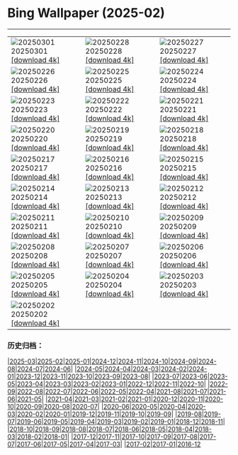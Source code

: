 # Bing Wallpaper (2025-02)
**************

<table><tr><td><img class="wallpaper" src="https://www.bing.com/th?id=OHR.BhutanMonastery_PT-BR9663296659_1920x1080.jpg" alt="20250301"> 20250301 <a class="wallpaper_link" href="https://www.bing.com/th?id=OHR.BhutanMonastery_PT-BR9663296659_UHD.jpg">[download 4k]</a></td><td><img class="wallpaper" src="https://www.bing.com/th?id=OHR.PolarCub_PT-BR7907251443_1920x1080.jpg" alt="20250228"> 20250228 <a class="wallpaper_link" href="https://www.bing.com/th?id=OHR.PolarCub_PT-BR7907251443_UHD.jpg">[download 4k]</a></td><td><img class="wallpaper" src="https://www.bing.com/th?id=OHR.ArgyllStalker_PT-BR7662239404_1920x1080.jpg" alt="20250227"> 20250227 <a class="wallpaper_link" href="https://www.bing.com/th?id=OHR.ArgyllStalker_PT-BR7662239404_UHD.jpg">[download 4k]</a></td></tr><tr><td><img class="wallpaper" src="https://www.bing.com/th?id=OHR.BryceHoodoos_PT-BR6923982183_1920x1080.jpg" alt="20250226"> 20250226 <a class="wallpaper_link" href="https://www.bing.com/th?id=OHR.BryceHoodoos_PT-BR6923982183_UHD.jpg">[download 4k]</a></td><td><img class="wallpaper" src="https://www.bing.com/th?id=OHR.GiantCuttlefish_PT-BR7956763969_1920x1080.jpg" alt="20250225"> 20250225 <a class="wallpaper_link" href="https://www.bing.com/th?id=OHR.GiantCuttlefish_PT-BR7956763969_UHD.jpg">[download 4k]</a></td><td><img class="wallpaper" src="https://www.bing.com/th?id=OHR.MtFujiSunrise_PT-BR7467420125_1920x1080.jpg" alt="20250224"> 20250224 <a class="wallpaper_link" href="https://www.bing.com/th?id=OHR.MtFujiSunrise_PT-BR7467420125_UHD.jpg">[download 4k]</a></td></tr><tr><td><img class="wallpaper" src="https://www.bing.com/th?id=OHR.PalaciodeCristalCuritiba_PT-BR6693947310_1920x1080.jpg" alt="20250223"> 20250223 <a class="wallpaper_link" href="https://www.bing.com/th?id=OHR.PalaciodeCristalCuritiba_PT-BR6693947310_UHD.jpg">[download 4k]</a></td><td><img class="wallpaper" src="https://www.bing.com/th?id=OHR.ChampakaSarasi_PT-BR6994277285_1920x1080.jpg" alt="20250222"> 20250222 <a class="wallpaper_link" href="https://www.bing.com/th?id=OHR.ChampakaSarasi_PT-BR6994277285_UHD.jpg">[download 4k]</a></td><td><img class="wallpaper" src="https://www.bing.com/th?id=OHR.CanadaDeer_PT-BR4320223616_1920x1080.jpg" alt="20250221"> 20250221 <a class="wallpaper_link" href="https://www.bing.com/th?id=OHR.CanadaDeer_PT-BR4320223616_UHD.jpg">[download 4k]</a></td></tr><tr><td><img class="wallpaper" src="https://www.bing.com/th?id=OHR.IceHoleOtter_PT-BR4179764708_1920x1080.jpg" alt="20250220"> 20250220 <a class="wallpaper_link" href="https://www.bing.com/th?id=OHR.IceHoleOtter_PT-BR4179764708_UHD.jpg">[download 4k]</a></td><td><img class="wallpaper" src="https://www.bing.com/th?id=OHR.BlueBelize_PT-BR3865302067_1920x1080.jpg" alt="20250219"> 20250219 <a class="wallpaper_link" href="https://www.bing.com/th?id=OHR.BlueBelize_PT-BR3865302067_UHD.jpg">[download 4k]</a></td><td><img class="wallpaper" src="https://www.bing.com/th?id=OHR.CatalanPyrenees_PT-BR8374328758_1920x1080.jpg" alt="20250218"> 20250218 <a class="wallpaper_link" href="https://www.bing.com/th?id=OHR.CatalanPyrenees_PT-BR8374328758_UHD.jpg">[download 4k]</a></td></tr><tr><td><img class="wallpaper" src="https://www.bing.com/th?id=OHR.HumpbackMother_PT-BR8222764895_1920x1080.jpg" alt="20250217"> 20250217 <a class="wallpaper_link" href="https://www.bing.com/th?id=OHR.HumpbackMother_PT-BR8222764895_UHD.jpg">[download 4k]</a></td><td><img class="wallpaper" src="https://www.bing.com/th?id=OHR.Misotsuchi2025_PT-BR6356787037_1920x1080.jpg" alt="20250216"> 20250216 <a class="wallpaper_link" href="https://www.bing.com/th?id=OHR.Misotsuchi2025_PT-BR6356787037_UHD.jpg">[download 4k]</a></td><td><img class="wallpaper" src="https://www.bing.com/th?id=OHR.PelourinhoSalvador_PT-BR8001944563_1920x1080.jpg" alt="20250215"> 20250215 <a class="wallpaper_link" href="https://www.bing.com/th?id=OHR.PelourinhoSalvador_PT-BR8001944563_UHD.jpg">[download 4k]</a></td></tr><tr><td><img class="wallpaper" src="https://www.bing.com/th?id=OHR.LakeTyrrell_PT-BR2696993841_1920x1080.jpg" alt="20250214"> 20250214 <a class="wallpaper_link" href="https://www.bing.com/th?id=OHR.LakeTyrrell_PT-BR2696993841_UHD.jpg">[download 4k]</a></td><td><img class="wallpaper" src="https://www.bing.com/th?id=OHR.GalapagosIguana_PT-BR2320828755_1920x1080.jpg" alt="20250213"> 20250213 <a class="wallpaper_link" href="https://www.bing.com/th?id=OHR.GalapagosIguana_PT-BR2320828755_UHD.jpg">[download 4k]</a></td><td><img class="wallpaper" src="https://www.bing.com/th?id=OHR.YungangGrottoes_PT-BR2035290844_1920x1080.jpg" alt="20250212"> 20250212 <a class="wallpaper_link" href="https://www.bing.com/th?id=OHR.YungangGrottoes_PT-BR2035290844_UHD.jpg">[download 4k]</a></td></tr><tr><td><img class="wallpaper" src="https://www.bing.com/th?id=OHR.DiaAtletaPro_PT-BR7651032356_1920x1080.jpg" alt="20250211"> 20250211 <a class="wallpaper_link" href="https://www.bing.com/th?id=OHR.DiaAtletaPro_PT-BR7651032356_UHD.jpg">[download 4k]</a></td><td><img class="wallpaper" src="https://www.bing.com/th?id=OHR.AlstromPoint_PT-BR0066857741_1920x1080.jpg" alt="20250210"> 20250210 <a class="wallpaper_link" href="https://www.bing.com/th?id=OHR.AlstromPoint_PT-BR0066857741_UHD.jpg">[download 4k]</a></td><td><img class="wallpaper" src="https://www.bing.com/th?id=OHR.SnowySvaneti_PT-BR2482598093_1920x1080.jpg" alt="20250209"> 20250209 <a class="wallpaper_link" href="https://www.bing.com/th?id=OHR.SnowySvaneti_PT-BR2482598093_UHD.jpg">[download 4k]</a></td></tr><tr><td><img class="wallpaper" src="https://www.bing.com/th?id=OHR.BlueNorway_PT-BR1972445946_1920x1080.jpg" alt="20250208"> 20250208 <a class="wallpaper_link" href="https://www.bing.com/th?id=OHR.BlueNorway_PT-BR1972445946_UHD.jpg">[download 4k]</a></td><td><img class="wallpaper" src="https://www.bing.com/th?id=OHR.WhararikiBeach_PT-BR7385955178_1920x1080.jpg" alt="20250207"> 20250207 <a class="wallpaper_link" href="https://www.bing.com/th?id=OHR.WhararikiBeach_PT-BR7385955178_UHD.jpg">[download 4k]</a></td><td><img class="wallpaper" src="https://www.bing.com/th?id=OHR.ScottishSheep_PT-BR7044869693_1920x1080.jpg" alt="20250206"> 20250206 <a class="wallpaper_link" href="https://www.bing.com/th?id=OHR.ScottishSheep_PT-BR7044869693_UHD.jpg">[download 4k]</a></td></tr><tr><td><img class="wallpaper" src="https://www.bing.com/th?id=OHR.GoldenBridge_PT-BR5001907624_1920x1080.jpg" alt="20250205"> 20250205 <a class="wallpaper_link" href="https://www.bing.com/th?id=OHR.GoldenBridge_PT-BR5001907624_UHD.jpg">[download 4k]</a></td><td><img class="wallpaper" src="https://www.bing.com/th?id=OHR.RibbleheadViaduct_PT-BR4711325256_1920x1080.jpg" alt="20250204"> 20250204 <a class="wallpaper_link" href="https://www.bing.com/th?id=OHR.RibbleheadViaduct_PT-BR4711325256_UHD.jpg">[download 4k]</a></td><td><img class="wallpaper" src="https://www.bing.com/th?id=OHR.AustriaMarmot_PT-BR3852598184_1920x1080.jpg" alt="20250203"> 20250203 <a class="wallpaper_link" href="https://www.bing.com/th?id=OHR.AustriaMarmot_PT-BR3852598184_UHD.jpg">[download 4k]</a></td></tr><tr><td><img class="wallpaper" src="https://www.bing.com/th?id=OHR.FestungKonigsteinElbsandsteingebirge_PT-BR1918003358_1920x1080.jpg" alt="20250202"> 20250202 <a class="wallpaper_link" href="https://www.bing.com/th?id=OHR.FestungKonigsteinElbsandsteingebirge_PT-BR1918003358_UHD.jpg">[download 4k]</a></td><td></td><td></td></tr></table>

### 历史归档：

|[2025-03](/../2025-03/2025-03.md)|[2025-02](/2025-02.md)|[2025-01](/../2025-01/2025-01.md)|[2024-12](/../2024-12/2024-12.md)|[2024-11](/../2024-11/2024-11.md)|[2024-10](/../2024-10/2024-10.md)|[2024-09](/../2024-09/2024-09.md)|[2024-08](/../2024-08/2024-08.md)|[2024-07](/../2024-07/2024-07.md)|[2024-06](/../2024-06/2024-06.md)|
|[2024-05](/../2024-05/2024-05.md)|[2024-04](/../2024-04/2024-04.md)|[2024-03](/../2024-03/2024-03.md)|[2024-02](/../2024-02/2024-02.md)|[2024-01](/../2024-01/2024-01.md)|[2023-12](/../2023-12/2023-12.md)|[2023-11](/../2023-11/2023-11.md)|[2023-10](/../2023-10/2023-10.md)|[2023-09](/../2023-09/2023-09.md)|[2023-08](/../2023-08/2023-08.md)|
|[2023-07](/../2023-07/2023-07.md)|[2023-06](/../2023-06/2023-06.md)|[2023-05](/../2023-05/2023-05.md)|[2023-04](/../2023-04/2023-04.md)|[2023-03](/../2023-03/2023-03.md)|[2023-02](/../2023-02/2023-02.md)|[2023-01](/../2023-01/2023-01.md)|[2022-12](/../2022-12/2022-12.md)|[2022-11](/../2022-11/2022-11.md)|[2022-10](/../2022-10/2022-10.md)|
|[2022-09](/../2022-09/2022-09.md)|[2022-08](/../2022-08/2022-08.md)|[2022-07](/../2022-07/2022-07.md)|[2022-06](/../2022-06/2022-06.md)|[2022-05](/../2022-05/2022-05.md)|[2022-04](/../2022-04/2022-04.md)|[2021-08](/../2021-08/2021-08.md)|[2021-07](/../2021-07/2021-07.md)|[2021-06](/../2021-06/2021-06.md)|[2021-05](/../2021-05/2021-05.md)|
|[2021-04](/../2021-04/2021-04.md)|[2021-03](/../2021-03/2021-03.md)|[2021-02](/../2021-02/2021-02.md)|[2021-01](/../2021-01/2021-01.md)|[2020-12](/../2020-12/2020-12.md)|[2020-11](/../2020-11/2020-11.md)|[2020-10](/../2020-10/2020-10.md)|[2020-09](/../2020-09/2020-09.md)|[2020-08](/../2020-08/2020-08.md)|[2020-07](/../2020-07/2020-07.md)|
|[2020-06](/../2020-06/2020-06.md)|[2020-05](/../2020-05/2020-05.md)|[2020-04](/../2020-04/2020-04.md)|[2020-03](/../2020-03/2020-03.md)|[2020-02](/../2020-02/2020-02.md)|[2020-01](/../2020-01/2020-01.md)|[2019-12](/../2019-12/2019-12.md)|[2019-11](/../2019-11/2019-11.md)|[2019-10](/../2019-10/2019-10.md)|[2019-09](/../2019-09/2019-09.md)|
|[2019-08](/../2019-08/2019-08.md)|[2019-07](/../2019-07/2019-07.md)|[2019-06](/../2019-06/2019-06.md)|[2019-05](/../2019-05/2019-05.md)|[2019-04](/../2019-04/2019-04.md)|[2019-03](/../2019-03/2019-03.md)|[2019-02](/../2019-02/2019-02.md)|[2019-01](/../2019-01/2019-01.md)|[2018-12](/../2018-12/2018-12.md)|[2018-11](/../2018-11/2018-11.md)|
|[2018-10](/../2018-10/2018-10.md)|[2018-09](/../2018-09/2018-09.md)|[2018-08](/../2018-08/2018-08.md)|[2018-07](/../2018-07/2018-07.md)|[2018-06](/../2018-06/2018-06.md)|[2018-05](/../2018-05/2018-05.md)|[2018-04](/../2018-04/2018-04.md)|[2018-03](/../2018-03/2018-03.md)|[2018-02](/../2018-02/2018-02.md)|[2018-01](/../2018-01/2018-01.md)|
|[2017-12](/../2017-12/2017-12.md)|[2017-11](/../2017-11/2017-11.md)|[2017-10](/../2017-10/2017-10.md)|[2017-09](/../2017-09/2017-09.md)|[2017-08](/../2017-08/2017-08.md)|[2017-07](/../2017-07/2017-07.md)|[2017-06](/../2017-06/2017-06.md)|[2017-05](/../2017-05/2017-05.md)|[2017-04](/../2017-04/2017-04.md)|[2017-03](/../2017-03/2017-03.md)|
|[2017-02](/../2017-02/2017-02.md)|[2017-01](/../2017-01/2017-01.md)|[2016-12](/../2016-12/2016-12.md)
